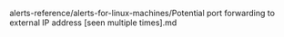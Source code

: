 alerts-reference/alerts-for-linux-machines/Potential port forwarding to external IP address [seen multiple times].md
